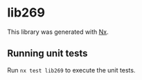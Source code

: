 # lib269

This library was generated with [Nx](https://nx.dev).

## Running unit tests

Run `nx test lib269` to execute the unit tests.
